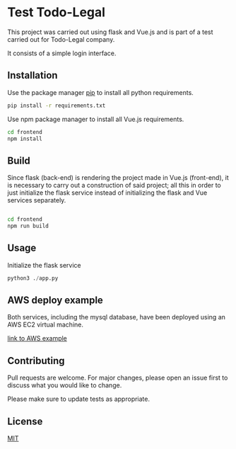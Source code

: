 # Test Todo-Legal

This project was carried out using flask and Vue.js and is part of a test carried out for Todo-Legal company.

It consists of a simple login interface.

## Installation

Use the package manager [pip](https://pip.pypa.io/en/stable/) to install all python requirements.

```bash
pip install -r requirements.txt
```

Use npm package manager to install all Vue.js requirements.

```bash
cd frontend
npm install
```

## Build


Since flask (back-end) is rendering the project made in Vue.js (front-end), it is necessary to carry out a construction of said project; all this in order to just initialize the flask service instead of initializing the flask and Vue services separately.

```bash

cd frontend
npm run build
```

## Usage

Initialize the flask service

```python
python3 ./app.py
```

## AWS deploy example


Both services, including the mysql database, have been deployed using an AWS EC2 virtual machine.


[link to AWS example](http://ec2-13-58-131-42.us-east-2.compute.amazonaws.com:5000/)

## Contributing

Pull requests are welcome. For major changes, please open an issue first to discuss what you would like to change.

Please make sure to update tests as appropriate.

## License
[MIT](https://choosealicense.com/licenses/mit/)
